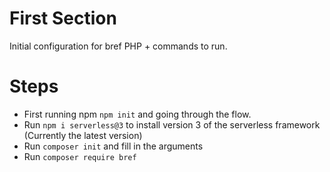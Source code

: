 # First Section
Initial configuration for bref PHP + commands to run.

# Steps
* First running npm `npm init` and going through the flow.
* Run `npm i serverless@3` to install version 3 of the serverless framework (Currently the latest version)
* Run `composer init` and fill in the arguments
* Run `composer require bref`